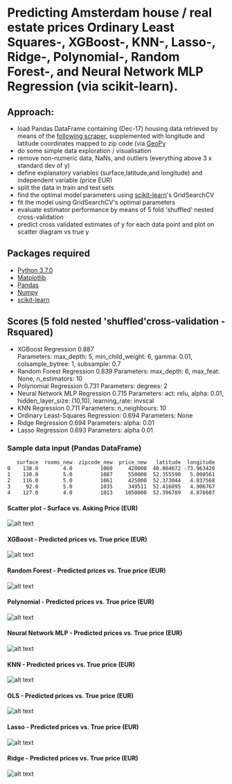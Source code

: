 # Predicting Amsterdam house / real estate prices Ordinary Least Squares-, XGBoost-, KNN-, Lasso-, Ridge-, Polynomial-, Random Forest-, and Neural Network MLP Regression (via scikit-learn).

## Approach:

- load Pandas DataFrame containing (Dec-17) housing data retrieved by means of the [following scraper](https://github.com/Weesper1985/Funda-Scraper), supplemented with longitude and latitude coordinates mapped to zip code (via [GeoPy](https://geopy.readthedocs.io/en/1.10.0/#)
- do some simple data exploration / visualisation
- remove non-numeric data, NaNs, and outliers (everything above 3 x standard dev of y)
- define explanatory variables (surface,latitude,and longitude) and independent variable (price EUR)
- split the data in train and test sets 
- find the optimal model parameters using [scikit-learn](http://scikit-learn.org/stable/)'s GridSearchCV
- fit the model using GridSearchCV's optimal parameters
- evaluate estimator performance by means of 5 fold 'shuffled' nested cross-validation
- predict cross validated estimates of y for each data point and plot on scatter diagram vs true y

## Packages required

- [Python 3.7.0](https://www.python.org/downloads/)
- [Matplotlib](https://matplotlib.org/)
- [Pandas](https://pandas.pydata.org/)
- [Numpy](https://docs.scipy.org/doc/)
- [scikit-learn](http://scikit-learn.org/stable/)

## Scores (5 fold nested 'shuffled'cross-validation - Rsquared)

- XGBoost Regression											0.887	
  Parameters: max_depth: 5, min_child_weight: 6, gamma: 0.01, colsample_bytree: 1, subsample: 0.7
- Random Forest Regression        									0.839
  Parameters: max_depth: 6, max_feat: None, n_estimators: 10
- Polynomial Regression                                							0.731
  Parameters: degrees: 2
- Neural Network MLP Regression 				     					0.715
  Parameters: act: relu, alpha: 0.01, hidden_layer_size: (10,10), learning_rate: invscal
- KNN Regression                                      							0.711
  Parameters: n_neighbours: 10
- Ordinary Least-Squares Regression:                                    				0.694
  Parameters: None
- Ridge Regression 		                                        				0.694
  Parameters: alpha: 0.01
- Lasso Regression                                        	 					0.693
  Parameters: alpha 0.01

### Sample data input (Pandas DataFrame)
```
   surface  rooms_new  zipcode_new  price_new   latitude  longitude
0    138.0        4.0         1060     420000  40.804672 -73.963420
1    130.0        5.0         1087     550000  52.355590   5.000561
2    116.0        5.0         1061     425000  52.373044   4.837568
3     92.0        5.0         1035     349511  52.416895   4.906767
4    127.0        4.0         1013    1050000  52.396789   4.876607
```

#### Scatter plot - Surface vs. Asking Price (EUR)

![alt text](https://github.com/Weesper1985/Python_Portfolio__VaR_Tool/blob/master/Scatter.png)

#### XGBoost - Predicted prices vs. True price (EUR)

![alt text](https://github.com/Weesper1985/Python_Portfolio__VaR_Tool/blob/master/XGB.png)

#### Random Forest - Predicted prices vs. True price (EUR)

![alt text](https://github.com/Weesper1985/Python_Portfolio__VaR_Tool/blob/master/Forest.png)

#### Polynomial - Predicted prices vs. True price (EUR)

![alt text](https://github.com/Weesper1985/Python_Portfolio__VaR_Tool/blob/master/Poly.png)

#### Neural Network MLP - Predicted prices vs. True price (EUR)

![alt text](https://github.com/Weesper1985/Python_Portfolio__VaR_Tool/blob/master/MLP.png)

#### KNN - Predicted prices vs. True price (EUR)

![alt text](https://github.com/Weesper1985/Python_Portfolio__VaR_Tool/blob/master/KNN.png)

#### OLS - Predicted prices vs. True price (EUR)

![alt text](https://github.com/Weesper1985/Python_Portfolio__VaR_Tool/blob/master/OLS.png)

#### Lasso - Predicted prices vs. True price (EUR)

![alt text](https://github.com/Weesper1985/Python_Portfolio__VaR_Tool/blob/master/Lasso.png)

#### Ridge - Predicted prices vs. True price (EUR)

![alt text](https://github.com/Weesper1985/Python_Portfolio__VaR_Tool/blob/master/Ridge.png)


